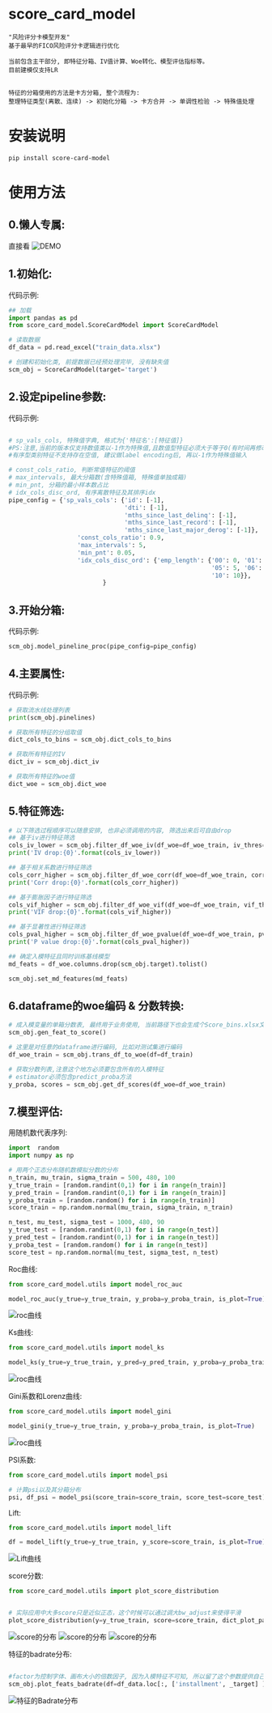 score_card_model
================

    "风险评分卡模型开发" 
    基于最早的FICO风险评分卡逻辑进行优化

    当前包含主干部分, 即特征分箱、IV值计算、Woe转化、模型评估指标等。
    目前建模仅支持LR

    
    特征的分箱使用的方法是卡方分箱, 整个流程为:
    整理特征类型(离散、连续) -> 初始化分箱 -> 卡方合并 -> 单调性检验 -> 特殊值处理 


安装说明
======

```shell
pip install score-card-model
```

使用方法
====
0.懒人专属:
------
直接看
![DEMO](hhttps://github.com/skykiseki/score_card_model/blob/main/demo/demo.ipynb)

1.初始化:
------

代码示例:

```python
## 加载
import pandas as pd
from score_card_model.ScoreCardModel import ScoreCardModel

# 读取数据
df_data = pd.read_excel("train_data.xlsx")

# 创建和初始化类, 前提数据已经预处理完毕, 没有缺失值
scm_obj = ScoreCardModel(target='target')

```

2.设定pipeline参数:
---------------

代码示例:

```python

# sp_vals_cols, 特殊值字典, 格式为{'特征名':[特征值]}
#PS:注意,当前的版本仅支持数值类以-1作为特殊值,且数值型特征必须大于等于0(有时间再修改)
#有序型类别特征不支持存在空值, 建议做label encoding后, 再以-1作为特殊值输入

# const_cols_ratio, 判断常值特征的阈值
# max_intervals, 最大分箱数(含特殊值箱, 特殊值单独成箱)
# min_pnt, 分箱的最小样本数占比
# idx_cols_disc_ord, 有序离散特征及其排序idx
pipe_config = {'sp_vals_cols': {'id': [-1], 
                                'dti': [-1],
                                'mths_since_last_delinq': [-1],
                                'mths_since_last_record': [-1],
                                'mths_since_last_major_derog': [-1]},
                   'const_cols_ratio': 0.9,
                   'max_intervals': 5,
                   'min_pnt': 0.05,
                   'idx_cols_disc_ord': {'emp_length': {'00': 0, '01': 1, '02': 2, '03': 3, '04': 4,
                                                        '05': 5, '06': 6, '07': 7, '08': 8, '09': 9,
                                                        '10': 10}},
                          }
```

3.开始分箱:
-------

代码示例:

```python
scm_obj.model_pineline_proc(pipe_config=pipe_config)

```

4.主要属性:
-------

代码示例:

```python
# 获取流水线处理列表
print(scm_obj.pinelines)

# 获取所有特征的分组取值
dict_cols_to_bins = scm_obj.dict_cols_to_bins

# 获取所有特征的IV
dict_iv = scm_obj.dict_iv

# 获取所有特征的woe值
dict_woe = scm_obj.dict_woe


```

5.特征筛选:
--------
```python
# 以下筛选过程顺序可以随意安排, 也非必须调用的内容, 筛选出来后可自由drop
## 基于iv进行特征筛选
cols_iv_lower = scm_obj.filter_df_woe_iv(df_woe=df_woe_train, iv_thres=0.02)
print('IV drop:{0}'.format(cols_iv_lower))

## 基于相关系数进行特征筛选
cols_corr_higher = scm_obj.filter_df_woe_corr(df_woe=df_woe_train, corr_thres=0.7)
print('Corr drop:{0}'.format(cols_corr_higher))

## 基于膨胀因子进行特征筛选
cols_vif_higher = scm_obj.filter_df_woe_vif(df_woe=df_woe_train, vif_thres=10)
print('VIF drop:{0}'.format(cols_vif_higher))

## 基于显著性进行特征筛选
cols_pval_higher = scm_obj.filter_df_woe_pvalue(df_woe=df_woe_train, pval_thres=0.05)
print('P value drop:{0}'.format(cols_pval_higher))

## 确定入模特征且同时训练基线模型
md_feats = df_woe.columns.drop(scm_obj.target).tolist()

scm_obj.set_md_features(md_feats)

```

6.dataframe的woe编码 & 分数转换:
-------------------
```python
# 成入模变量的单箱分数表, 最终用于业务使用, 当前路径下也会生成个Score_bins.xlsx文件
scm_obj.gen_feat_to_score()

# 这里是对任意的dataframe进行编码, 比如对测试集进行编码
df_woe_train = scm_obj.trans_df_to_woe(df=df_train)

# 获取分数列表,注意这个地方必须要包含所有的入模特征
# estimator必须包含predict_proba方法
y_proba, scores = scm_obj.get_df_scores(df_woe=df_woe_train)

```


7.模型评估:
--------
用随机数代表序列:
```python
import  random
import numpy as np

# 用两个正态分布随机数模拟分数的分布
n_train, mu_train, sigma_train = 500, 480, 100
y_true_train = [random.randint(0,1) for i in range(n_train)]
y_pred_train = [random.randint(0,1) for i in range(n_train)]
y_proba_train = [random.random() for i in range(n_train)]
score_train = np.random.normal(mu_train, sigma_train, n_train)

n_test, mu_test, sigma_test = 1000, 480, 90
y_true_test = [random.randint(0,1) for i in range(n_test)]
y_pred_test = [random.randint(0,1) for i in range(n_test)]
y_proba_test = [random.random() for i in range(n_test)]
score_test = np.random.normal(mu_test, sigma_test, n_test)

```

Roc曲线:
```python
from score_card_model.utils import model_roc_auc

model_roc_auc(y_true=y_true_train, y_proba=y_proba_train, is_plot=True)
```

![roc曲线](https://github.com/skykiseki/score_card_model/blob/main/pics/model_roc_auc.png)


Ks曲线:
```python
from score_card_model.utils import model_ks

model_ks(y_true=y_true_train, y_pred=y_pred_train, y_proba=y_proba_train, is_plot=True)
```

![roc曲线](https://github.com/skykiseki/score_card_model/blob/main/pics/model_ks.png)


Gini系数和Lorenz曲线:
```python
from score_card_model.utils import model_gini

model_gini(y_true=y_true_train, y_proba=y_proba_train, is_plot=True)
```

![roc曲线](https://github.com/skykiseki/score_card_model/blob/main/pics/model_gini.png)


PSI系数:
```python
from score_card_model.utils import model_psi

# 计算psi以及其分箱分布
psi, df_psi = model_psi(score_train=score_train, score_test=score_test)
```

Lift:
```python
from score_card_model.utils import model_lift

df = model_lift(y_true=y_true_train, y_score=score_train, is_plot=True)
```
![Lift曲线](https://github.com/skykiseki/score_card_model/blob/main/pics/model_lift.png)



score分数:

```python
from score_card_model.utils import plot_score_distribution


# 实际应用中大多score只是近似正态，这个时候可以通过调大bw_adjust来使得平滑
plot_score_distribution(y=y_true_train, score=score_train, dict_plot_params = {'bw_adjust': 3})
```
![score的分布](https://github.com/skykiseki/score_card_model/blob/main/pics/plot_score_distribution_1.png)
![score的分布](https://github.com/skykiseki/score_card_model/blob/main/pics/plot_score_distribution_2.png)
![score的分布](https://github.com/skykiseki/score_card_model/blob/main/pics/plot_score_distribution_3.png)


特征的badrate分布:

```python

#factor为控制字体、画布大小的倍数因子, 因为入模特征不可知, 所以留了这个参数提供自己调节
scm_obj.plot_feats_badrate(df=df_data.loc[:, ['installment', _target] ], factor=1.5)

```
![特征的Badrate分布](https://github.com/skykiseki/score_card_model/blob/main/pics/plot_feats_badrate.png)
